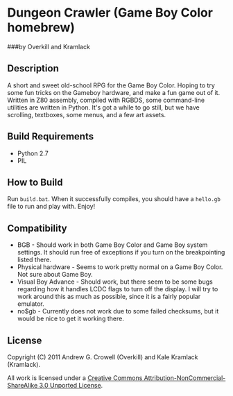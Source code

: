 Dungeon Crawler (Game Boy Color homebrew)
=========================================
###by Overkill and Kramlack

Description
-----------

A short and sweet old-school RPG for the Game Boy Color. Hoping to try some fun tricks on the Gameboy hardware, and make a fun game out of it. Written in Z80 assembly, compiled with RGBDS, some command-line utilities are written in Python. It's got a while to go still, but we have scrolling, textboxes, some menus, and a few art assets.

Build Requirements
------------------
* Python 2.7
* PIL

How to Build
------------

Run `build.bat`. When it successfully compiles, you should have a `hello.gb` file to run and play with. Enjoy!

Compatibility
-------------
* BGB - Should work in both Game Boy Color and Game Boy system settings. It should run free of exceptions if you turn on the breakpointing listed there.
* Physical hardware - Seems to work pretty normal on a Game Boy Color. Not sure about Game Boy.
* Visual Boy Advance - Should work, but there seem to be some bugs regarding how it handles LCDC flags to turn off the display. I will try to work around this as much as possible, since it is a fairly popular emulator.
* no$gb - Currently does not work due to some failed checksums, but it would be nice to get it working there.

License
-------
Copyright (C) 2011 Andrew G. Crowell (Overkill) and Kale Kramlack (Kramlack).

All work is licensed under a [Creative Commons Attribution-NonCommercial-ShareAlike 3.0 Unported License](http://creativecommons.org/licenses/by-nc-sa/3.0/).